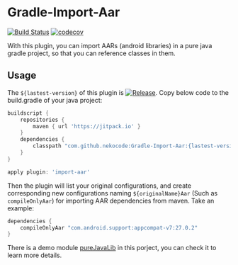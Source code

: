 # Gradle-Import-Aar

[![Build Status](https://travis-ci.com/nekocode/GradleImportAar.svg?branch=master)](https://travis-ci.com/nekocode/GradleImportAar) [![codecov](https://codecov.io/gh/nekocode/GradleImportAar/branch/master/graph/badge.svg)](https://codecov.io/gh/nekocode/GradleImportAar)

With this plugin, you can import AARs (android libraries) in a pure java gradle project, so that you can reference classes in them.

## Usage

The `${lastest-version}` of this plugin is [![Release](https://jitpack.io/v/nekocode/GradleImportAar.svg)](https://jitpack.io/#nekocode/GradleImportAar). Copy below code to the build.gradle of your java project:

```gradle
buildscript {
    repositories {
        maven { url 'https://jitpack.io' }
    }
    dependencies {
        classpath "com.github.nekocode:Gradle-Import-Aar:{lastest-version}"
    }
}

apply plugin: 'import-aar'
```

Then the plugin will list your original configurations, and create corresponding new configurations naming `${originalName}Aar` (Such as `compileOnlyAar`) for importing AAR dependencies from maven. Take an example:

```gradle
dependencies {
    compileOnlyAar "com.android.support:appcompat-v7:27.0.2"
}
```

There is a demo module [pureJavaLib](pureJavaLib) in this porject, you can check it to learn more details.
